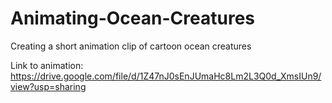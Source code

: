 # Animating-Ocean-Creatures
Creating a short animation clip of cartoon ocean creatures

Link to animation: https://drive.google.com/file/d/1Z47nJ0sEnJUmaHc8Lm2L3Q0d_XmsIUn9/view?usp=sharing 
